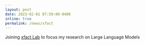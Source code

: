 ```yaml
---
layout: post
date: 2023-02-01 07:59:00-0400
inline: true
permalink: /news/xfact
---
```


Joining <a href='https://xfact.net/'> xfact Lab</a> to focus my research on Large Language Models